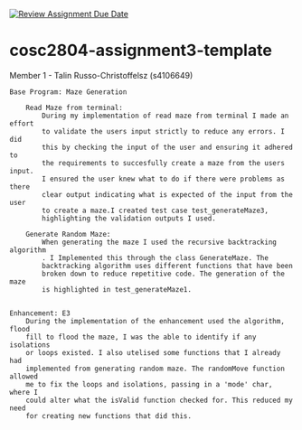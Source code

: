 [![Review Assignment Due Date](https://classroom.github.com/assets/deadline-readme-button-22041afd0340ce965d47ae6ef1cefeee28c7c493a6346c4f15d667ab976d596c.svg)](https://classroom.github.com/a/Jwdk2u8p)
# cosc2804-assignment3-template

Member 1 - Talin Russo-Christoffelsz (s4106649)

    Base Program: Maze Generation

        Read Maze from terminal:
            During my implementation of read maze from terminal I made an effort
            to validate the users input strictly to reduce any errors. I did 
            this by checking the input of the user and ensuring it adhered to
            the requirements to succesfully create a maze from the users input.
            I ensured the user knew what to do if there were problems as there 
            clear output indicating what is expected of the input from the user
            to create a maze.I created test case test_generateMaze3, 
            highlighting the validation outputs I used.

        Generate Random Maze:
            When generating the maze I used the recursive backtracking algorithm
            . I Implemented this through the class GenerateMaze. The 
            backtracking algorithm uses different functions that have been
            broken down to reduce repetitive code. The generation of the maze
            is highlighted in test_generateMaze1.
            

    Enhancement: E3
        During the implementation of the enhancement used the algorithm, flood
        fill to flood the maze, I was the able to identify if any isolations
        or loops existed. I also utelised some functions that I already had 
        implemented from generating random maze. The randomMove function allowed
        me to fix the loops and isolations, passing in a 'mode' char, where I
        could alter what the isValid function checked for. This reduced my need
        for creating new functions that did this. 

